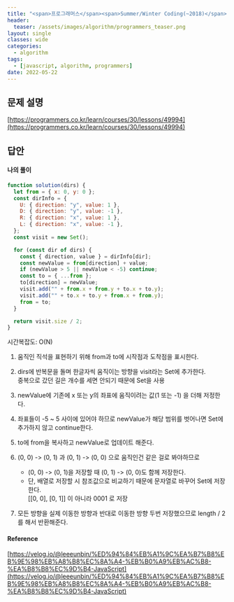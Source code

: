 ```yaml
---
title: "<span>프로그래머스</span><span>Summer/Winter Coding(~2018)</span> 방문 길이"
header:
  teaser: /assets/images/algorithm/programmers_teaser.png
layout: single
classes: wide
categories:
  - algorithm
tags:
  - [javascript, algorithm, programmers]
date: 2022-05-22
---
```


## 문제 설명

[https://programmers.co.kr/learn/courses/30/lessons/49994](https://programmers.co.kr/learn/courses/30/lessons/49994)

## 답안

#### 나의 풀이

```javascript
function solution(dirs) {
  let from = { x: 0, y: 0 };
  const dirInfo = {
    U: { direction: "y", value: 1 },
    D: { direction: "y", value: -1 },
    R: { direction: "x", value: 1 },
    L: { direction: "x", value: -1 },
  };
  const visit = new Set();

  for (const dir of dirs) {
    const { direction, value } = dirInfo[dir];
    const newValue = from[direction] + value;
    if (newValue > 5 || newValue < -5) continue;
    const to = { ...from };
    to[direction] = newValue;
    visit.add("" + from.x + from.y + to.x + to.y);
    visit.add("" + to.x + to.y + from.x + from.y);
    from = to;
  }

  return visit.size / 2;
}
```

시간복잡도: O(N)

1. 움직인 직석을 표현하기 위해 from과 to에 시작점과 도착점을 표시한다.
1. dirs에 반복문을 돌며 한글자씩 움직이는 방향을 visit라는 Set에 추가한다.  
   중복으로 갔던 길은 개수를 세면 안되기 때문에 Set을 사용
1. newValue에 기존에 x 또는 y의 좌표에 움직이려는 값(1 또는 -1) 을 더해 저정한다.
1. 좌표들이 -5 ~ 5 사이에 있어야 하므로 newValue가 해당 범위를 벗어나면 Set에 추가하지 않고 continue한다.
1. to에 from을 복사하고 newValue로 업데이트 해준다.
1. (0, 0) -> (0, 1) 과 (0, 1) -> (0, 0) 으로 움직인건 같은 걸로 봐야하므로

   - (0, 0) -> (0, 1)을 저장할 때 (0, 1) -> (0, 0)도 함께 저장한다.
   - 단, 배열로 저장할 시 참조값으로 비교하기 때문에 문자열로 바꾸어 Set에 저장한다.  
     [[0, 0], [0, 1]] 이 아니라 0001 로 저장

1. 모든 방향을 실제 이동한 방향과 반대로 이동한 방향 두번 저장했으므로 length / 2 를 해서 반환해준다.

#### Reference

[https://velog.io/@leeeunbin/%ED%94%84%EB%A1%9C%EA%B7%B8%EB%9E%98%EB%A8%B8%EC%8A%A4-%EB%B0%A9%EB%AC%B8-%EA%B8%B8%EC%9D%B4-JavaScript](https://velog.io/@leeeunbin/%ED%94%84%EB%A1%9C%EA%B7%B8%EB%9E%98%EB%A8%B8%EC%8A%A4-%EB%B0%A9%EB%AC%B8-%EA%B8%B8%EC%9D%B4-JavaScript)
